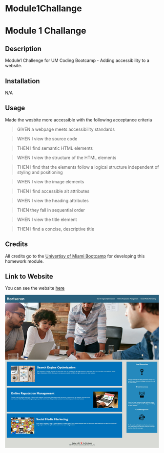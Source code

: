 # Module1Challange

# Module 1 Challange 

## Description

Module1 Challenge for UM Coding Bootcamp - Adding accessibility to a website. 

## Installation

N/A

## Usage

Made the wesbite more accessible with the following acceptance criteria

>GIVEN a webpage meets accessibility standards

>WHEN I view the source code

>THEN I find semantic HTML elements

>WHEN I view the structure of the HTML elements

>THEN I find that the elements follow a logical structure independent of styling and positioning

>WHEN I view the image elements

>THEN I find accessible alt attributes

>WHEN I view the heading attributes

>THEN they fall in sequential order

>WHEN I view the title element

>THEN I find a concise, descriptive title


## Credits

All credits go to the [Univertisy of Miami Bootcamp](https://bootcamp.miami.edu/) for developing this homework module. 

## Link to Website

You can see the website [here](https://bulkacity.github.io/Module1Challange/)

![Image of Website](/assets/images/ScreenShot.png)

